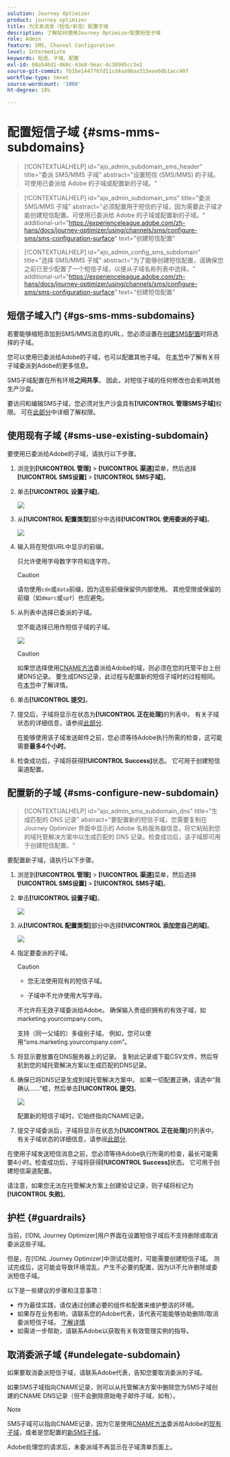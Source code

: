 ```yaml
---
solution: Journey Optimizer
product: journey optimizer
title: 为文本消息（短信/彩信）配置子域
description: 了解如何使用Journey Optimizer配置短信子域
role: Admin
feature: SMS, Channel Configuration
level: Intermediate
keywords: 短信、子域、配置
exl-id: 08a546d1-060c-43e8-9eac-4c38945cc3e1
source-git-commit: 7b1be144776fd11cd4aa90aa315eee60b1acc40f
workflow-type: tm+mt
source-wordcount: '1008'
ht-degree: 18%

---
```


# 配置短信子域 {#sms-mms-subdomains}

>[!CONTEXTUALHELP]
>id="ajo_admin_subdomain_sms_header"
>title="委派 SMS/MMS 子域"
>abstract="设置短信 (SMS/MMS) 的子域。可使用已委派给 Adobe 的子域或配置新的子域。"

>[!CONTEXTUALHELP]
>id="ajo_admin_subdomain_sms"
>title="委派 SMS/MMS 子域"
>abstract="必须配置用于短信的子域，因为需要此子域才能创建短信配置。可使用已委派给 Adobe 的子域或配置新的子域。"
>additional-url="https://experienceleague.adobe.com/zh-hans/docs/journey-optimizer/using/channels/sms/configure-sms/sms-configuration-surface" text="创建短信配置"

>[!CONTEXTUALHELP]
>id="ajo_admin_config_sms_subdomain"
>title="选择 SMS/MMS 子域"
>abstract="为了能够创建短信配置，请确保您之前已至少配置了一个短信子域，以便从子域名称列表中选择。"
>additional-url="https://experienceleague.adobe.com/zh-hans/docs/journey-optimizer/using/channels/sms/configure-sms/sms-configuration-surface" text="创建短信配置"

## 短信子域入门 {#gs-sms-mms-subdomains}

若要能够缩短添加到SMS/MMS消息的URL，您必须设置在[创建SMS配置](sms-configuration.md#message-preset-sms)时将选择的子域。

您可以使用已委派给Adobe的子域，也可以配置其他子域。 在[本节](../configuration/delegate-subdomain.md)中了解有关将子域委派到Adobe的更多信息。

SMS子域配置在所有环境&#x200B;**之间共享**。 因此，对短信子域的任何修改也会影响其他生产沙盒。

要访问和编辑SMS子域，您必须对生产沙盒具有&#x200B;**[!UICONTROL 管理SMS子域]**&#x200B;权限。 可在[此部分](../administration/high-low-permissions.md)中详细了解权限。

## 使用现有子域 {#sms-use-existing-subdomain}

要使用已委派给Adobe的子域，请执行以下步骤。

1. 浏览到&#x200B;**[!UICONTROL 管理]** > **[!UICONTROL 渠道]**&#x200B;菜单，然后选择&#x200B;**[!UICONTROL SMS设置]** > **[!UICONTROL SMS子域]**。

1. 单击&#x200B;**[!UICONTROL 设置子域]**。

   ![](assets/sms_set-up-subdomain.png)

1. 从&#x200B;**[!UICONTROL 配置类型]**&#x200B;部分中选择&#x200B;**[!UICONTROL 使用委派的子域]**。

   ![](assets/sms_use-delegated-subdomain.png)

1. 输入将在短信URL中显示的前缀。

   只允许使用字母数字字符和连字符。

   >[!CAUTION]
   >
   >请勿使用`cdn`或`data`前缀，因为这些前缀保留供内部使用。 其他受限或保留的前缀（如`dmarc`或`spf`）也应避免。

1. 从列表中选择已委派的子域。

   您不能选择已用作短信子域的子域。

   <!--Capital letters are not allowed in subdomains. TBC by PM-->

   ![](assets/sms_prefix-and-subdomain.png)

   <!--Note that you cannot use multiple delegated subdomains of the same parent domain. For example, if 'marketing1.yourcompany.com' is already delegated to Adobe for your SMS messages, you will not be able to use 'marketing2.yourcompany.com'. However, multi-level subdomains being supported for SMS, you may proceed using a subdomain of 'marketing1.yourcompany.com' (such as 'email.marketing1.yourcompany.com'), or a different parent domain.-->

   >[!CAUTION]
   >
   >如果您选择使用[CNAME方法](../configuration/delegate-subdomain.md#cname-subdomain-setup)委派给Adobe的域，则必须在您的托管平台上创建DNS记录。 要生成DNS记录，此过程与配置新的短信子域时的过程相同。 在[本节](#sms-configure-new-subdomain)中了解详情。

1. 单击&#x200B;**[!UICONTROL 提交]**。

1. 提交后，子域将显示在状态为&#x200B;**[!UICONTROL 正在处理]**&#x200B;的列表中。 有关子域状态的详细信息，请参阅[此部分](../configuration/delegate-subdomain.md#access-delegated-subdomains).<!--Same statuses?-->

   在能够使用该子域发送邮件之前，您必须等待Adobe执行所需的检查，这可能需要&#x200B;**最多4个小时**。<!--Learn more in [this section](delegate-subdomain.md#subdomain-validation).-->

1. 检查成功后，子域将获得&#x200B;**[!UICONTROL Success]**&#x200B;状态。 它可用于创建短信渠道配置。

## 配置新的子域 {#sms-configure-new-subdomain}

>[!CONTEXTUALHELP]
>id="ajo_admin_sms_subdomain_dns"
>title="生成匹配的 DNS 记录"
>abstract="要配置新的短信子域，您需要复制在 Journey Optimizer 界面中显示的 Adobe 名称服务器信息，将它粘贴到您的域托管解决方案中以生成匹配的 DNS 记录。检查成功后，该子域即可用于创建短信配置。"

要配置新子域，请执行以下步骤。

1. 浏览到&#x200B;**[!UICONTROL 管理]** > **[!UICONTROL 渠道]**&#x200B;菜单，然后选择&#x200B;**[!UICONTROL SMS设置]** > **[!UICONTROL SMS子域]**。

1. 单击&#x200B;**[!UICONTROL 设置子域]**。

   ![](assets/sms_set-up-subdomain.png)

1. 从&#x200B;**[!UICONTROL 配置类型]**&#x200B;部分中选择&#x200B;**[!UICONTROL 添加您自己的域]**。

   ![](assets/sms_add-your-own-subdomain.png)

1. 指定要委派的子域。

   >[!CAUTION]
   >
   >* 您无法使用现有的短信子域。
   >
   >* 子域中不允许使用大写字母。

   不允许将无效子域委派给Adobe。 确保输入贵组织拥有的有效子域，如marketing.yourcompany.com。

   支持（同一父域的）多级别子域。 例如，您可以使用“sms.marketing.yourcompany.com”。

1. 将显示要放置在DNS服务器上的记录。 复制此记录或下载CSV文件，然后导航到您的域托管解决方案以生成匹配的DNS记录。

1. 确保已将DNS记录生成到域托管解决方案中。 如果一切配置正确，请选中“我确认……”框，然后单击&#x200B;**[!UICONTROL 提交]**。

   ![](assets/sms_add-your-own-subdomain-confirm.png)

   配置新的短信子域时，它始终指向CNAME记录。

1. 提交子域委派后，子域将显示在状态为&#x200B;**[!UICONTROL 正在处理]**&#x200B;的列表中。 有关子域状态的详细信息，请参阅[此部分](../configuration/delegate-subdomain.md#access-delegated-subdomains).<!--Same statuses?-->

在使用子域发送短信消息之前，您必须等待Adobe执行所需的检查，最长可能需要4小时。<!--Learn more in [this section](#subdomain-validation).-->检查成功后，子域将获得&#x200B;**[!UICONTROL Success]**&#x200B;状态。 它可用于创建短信渠道配置。

请注意，如果您无法在托管解决方案上创建验证记录，则子域将标记为&#x200B;**[!UICONTROL 失败]**。

## 护栏 {#guardrails}

当前，[!DNL Journey Optimizer]用户界面在设置短信子域后不支持删除或取消委派这些子域。

但是，在[!DNL Journey Optimizer]中测试功能时，可能需要创建短信子域。 测试完成后，这可能会导致环境混乱，产生不必要的配置，因为UI不允许删除或委派短信子域。

以下是一些建议的步骤和注意事项：

<!--As an alternative action, create a new SMS subdomain for future use cases and avoid using the existing one if it is no longer needed.-->

* 作为最佳实践，请仅通过创建必要的组件和配置来维护整洁的环境。
* 如果存在业务影响，请联系您的Adobe代表，该代表可能能够协助删除/取消委派短信子域。 [了解详情](#undelegate-subdomain)
* 如需进一步帮助，请联系Adobe以获取有关有效管理实例的指导。

## 取消委派子域 {#undelegate-subdomain}

如果要取消委派短信子域，请联系Adobe代表，告知您要取消委派的子域。

如果SMS子域指向CNAME记录，则可以从托管解决方案中删除您为SMS子域创建的CNAME DNS记录（但不会删除原始电子邮件子域，如有）。

>[!NOTE]
>
>SMS子域可以指向CNAME记录，因为它是使用[CNAME方法](#sms-use-existing-subdomain)委派给Adobe的[现有子域](../configuration/delegate-subdomain.md#cname-subdomain-setup)，或者是您配置的[新SMS子域](#sms-configure-new-subdomain)。

Adobe处理您的请求后，未委派域不再显示在子域清单页面上。
